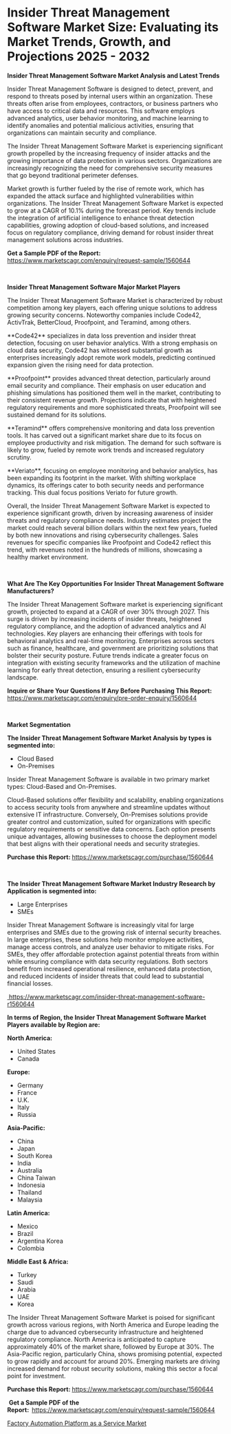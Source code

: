 <p><h1>Insider Threat Management Software Market Size: Evaluating its Market Trends, Growth, and Projections 2025 - 2032</h1></p><p><strong>Insider Threat Management Software Market Analysis and Latest Trends</strong></p>
<p><p>Insider Threat Management Software is designed to detect, prevent, and respond to threats posed by internal users within an organization. These threats often arise from employees, contractors, or business partners who have access to critical data and resources. This software employs advanced analytics, user behavior monitoring, and machine learning to identify anomalies and potential malicious activities, ensuring that organizations can maintain security and compliance.</p><p>The Insider Threat Management Software Market is experiencing significant growth propelled by the increasing frequency of insider attacks and the growing importance of data protection in various sectors. Organizations are increasingly recognizing the need for comprehensive security measures that go beyond traditional perimeter defenses.</p><p>Market growth is further fueled by the rise of remote work, which has expanded the attack surface and highlighted vulnerabilities within organizations. The Insider Threat Management Software Market is expected to grow at a CAGR of 10.1% during the forecast period. Key trends include the integration of artificial intelligence to enhance threat detection capabilities, growing adoption of cloud-based solutions, and increased focus on regulatory compliance, driving demand for robust insider threat management solutions across industries.</p></p>
<p><strong>Get a Sample PDF of the Report:&nbsp;</strong> <a href="https://www.marketscagr.com/enquiry/request-sample/1560644?utm_campaign=2822&utm_medium=2&utm_source=Github&utm_content=ia&utm_term=09032025&utm_id=insider-threat-management-software">https://www.marketscagr.com/enquiry/request-sample/1560644</a></p>
<p>&nbsp;</p>
<p><strong>Insider Threat Management Software Major Market Players</strong></p>
<p><p>The Insider Threat Management Software Market is characterized by robust competition among key players, each offering unique solutions to address growing security concerns. Noteworthy companies include Code42, ActivTrak, BetterCloud, Proofpoint, and Teramind, among others.</p><p>**Code42** specializes in data loss prevention and insider threat detection, focusing on user behavior analytics. With a strong emphasis on cloud data security, Code42 has witnessed substantial growth as enterprises increasingly adopt remote work models, predicting continued expansion given the rising need for data protection.</p><p>**Proofpoint** provides advanced threat detection, particularly around email security and compliance. Their emphasis on user education and phishing simulations has positioned them well in the market, contributing to their consistent revenue growth. Projections indicate that with heightened regulatory requirements and more sophisticated threats, Proofpoint will see sustained demand for its solutions.</p><p>**Teramind** offers comprehensive monitoring and data loss prevention tools. It has carved out a significant market share due to its focus on employee productivity and risk mitigation. The demand for such software is likely to grow, fueled by remote work trends and increased regulatory scrutiny.</p><p>**Veriato**, focusing on employee monitoring and behavior analytics, has been expanding its footprint in the market. With shifting workplace dynamics, its offerings cater to both security needs and performance tracking. This dual focus positions Veriato for future growth.</p><p>Overall, the Insider Threat Management Software Market is expected to experience significant growth, driven by increasing awareness of insider threats and regulatory compliance needs. Industry estimates project the market could reach several billion dollars within the next few years, fueled by both new innovations and rising cybersecurity challenges. Sales revenues for specific companies like Proofpoint and Code42 reflect this trend, with revenues noted in the hundreds of millions, showcasing a healthy market environment.</p></p>
<p>&nbsp;</p>
<p><strong>What Are The Key Opportunities For Insider Threat Management Software Manufacturers?</strong></p>
<p><p>The Insider Threat Management Software market is experiencing significant growth, projected to expand at a CAGR of over 30% through 2027. This surge is driven by increasing incidents of insider threats, heightened regulatory compliance, and the adoption of advanced analytics and AI technologies. Key players are enhancing their offerings with tools for behavioral analytics and real-time monitoring. Enterprises across sectors such as finance, healthcare, and government are prioritizing solutions that bolster their security posture. Future trends indicate a greater focus on integration with existing security frameworks and the utilization of machine learning for early threat detection, ensuring a resilient cybersecurity landscape.</p></p>
<p><strong>Inquire or Share Your Questions If Any Before Purchasing This Report:</strong> <a href="https://www.marketscagr.com/enquiry/pre-order-enquiry/1560644?utm_campaign=2822&utm_medium=2&utm_source=Github&utm_content=ia&utm_term=09032025&utm_id=insider-threat-management-software">https://www.marketscagr.com/enquiry/pre-order-enquiry/1560644</a></p>
<p>&nbsp;</p>
<p><strong>Market Segmentation</strong></p>
<p><strong>The Insider Threat Management Software Market Analysis by types is segmented into:</strong></p>
<p><ul><li>Cloud Based</li><li>On-Premises</li></ul></p>
<p><p>Insider Threat Management Software is available in two primary market types: Cloud-Based and On-Premises. </p><p>Cloud-Based solutions offer flexibility and scalability, enabling organizations to access security tools from anywhere and streamline updates without extensive IT infrastructure. Conversely, On-Premises solutions provide greater control and customization, suited for organizations with specific regulatory requirements or sensitive data concerns. Each option presents unique advantages, allowing businesses to choose the deployment model that best aligns with their operational needs and security strategies.</p></p>
<p><strong>Purchase this Report:&nbsp;</strong><a href="https://www.marketscagr.com/purchase/1560644?utm_campaign=2822&utm_medium=2&utm_source=Github&utm_content=ia&utm_term=09032025&utm_id=insider-threat-management-software">https://www.marketscagr.com/purchase/1560644</a></p>
<p>&nbsp;</p>
<p><strong>The Insider Threat Management Software Market Industry Research by Application is segmented into:</strong></p>
<p><ul><li>Large Enterprises</li><li>SMEs</li></ul></p>
<p><p>Insider Threat Management Software is increasingly vital for large enterprises and SMEs due to the growing risk of internal security breaches. In large enterprises, these solutions help monitor employee activities, manage access controls, and analyze user behavior to mitigate risks. For SMEs, they offer affordable protection against potential threats from within while ensuring compliance with data security regulations. Both sectors benefit from increased operational resilience, enhanced data protection, and reduced incidents of insider threats that could lead to substantial financial losses.</p></p>
<p><a href="https://www.marketscagr.com/insider-threat-management-software-r1560644?utm_campaign=2822&utm_medium=2&utm_source=Github&utm_content=ia&utm_term=09032025&utm_id=insider-threat-management-software">&nbsp;https://www.marketscagr.com/insider-threat-management-software-r1560644</a></p>
<p><strong>In terms of Region, the Insider Threat Management Software Market Players available by Region are:</strong></p>
<p>
    <p> <strong> North America: </strong>
        <ul>
            <li>United States</li>
            <li>Canada</li>
        </ul>
        </p> 
    <p> <strong> Europe: </strong>
        <ul>
            <li>Germany</li>
            <li>France</li>
            <li>U.K.</li>
            <li>Italy</li>
            <li>Russia</li>
        </ul>
        </p> 
    <p> <strong> Asia-Pacific: </strong>
        <ul>
            <li>China</li>
            <li>Japan</li>
            <li>South Korea</li>
            <li>India</li>
            <li>Australia</li>
            <li>China Taiwan</li>
            <li>Indonesia</li>
            <li>Thailand</li>
            <li>Malaysia</li>
        </ul>
        </p> 
    <p> <strong> Latin America: </strong>
        <ul>
            <li>Mexico</li>
            <li>Brazil</li>
            <li>Argentina Korea</li>
            <li>Colombia</li>
        </ul>
        </p> 
    <p> <strong> Middle East & Africa: </strong>
        <ul>
            <li>Turkey</li>
            <li>Saudi</li>
            <li>Arabia</li>
            <li>UAE</li>
            <li>Korea</li>
        </ul>
    </p>
    </p>
<p><p>The Insider Threat Management Software Market is poised for significant growth across various regions, with North America and Europe leading the charge due to advanced cybersecurity infrastructure and heightened regulatory compliance. North America is anticipated to capture approximately 40% of the market share, followed by Europe at 30%. The Asia-Pacific region, particularly China, shows promising potential, expected to grow rapidly and account for around 20%. Emerging markets are driving increased demand for robust security solutions, making this sector a focal point for investment.</p></p>
<p><strong>Purchase this Report: </strong><a href="https://www.marketscagr.com/purchase/1560644?utm_campaign=2822&utm_medium=2&utm_source=Github&utm_content=ia&utm_term=09032025&utm_id=insider-threat-management-software">https://www.marketscagr.com/purchase/1560644</a></p>
<p>&nbsp;<strong>Get a Sample PDF of the Report:&nbsp;&nbsp;</strong><a href="https://www.marketscagr.com/enquiry/request-sample/1560644?utm_campaign=2822&utm_medium=2&utm_source=Github&utm_content=ia&utm_term=09032025&utm_id=insider-threat-management-software">https://www.marketscagr.com/enquiry/request-sample/1560644</a></p>
<p><strong></strong></p>
<p><p><a href="https://github.com/benhaeneye/Market-Research-Report-List-1/blob/main/factory-automation-platform-as-a-service-market.md?utm_campaign=2822&utm_medium=2&utm_source=Github&utm_content=ia&utm_term=09032025&utm_id=insider-threat-management-software">Factory Automation Platform as a Service Market</a></p></p>